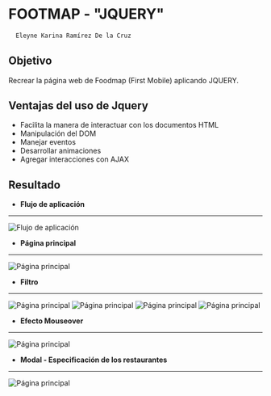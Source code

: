 # FOOTMAP - "JQUERY"

 ```bash
   Eleyne Karina Ramírez De la Cruz
   ```

## Objetivo
  Recrear la  página web de Foodmap (First Mobile) aplicando JQUERY.
## Ventajas del uso de Jquery
* Facilita la manera de interactuar con los documentos HTML
* Manipulación del DOM
* Manejar eventos
* Desarrollar animaciones
* Agregar interacciones con AJAX
## Resultado

* **Flujo de aplicación**
***
![Flujo de aplicación](assets/images/readme_img/1.png)

* **Página principal**
***
![Página principal](assets/images/readme_img/2.png)
* **Filtro**
***
![Página principal](assets/images/readme_img/3.png)
![Página principal](assets/images/readme_img/4.png)
![Página principal](assets/images/readme_img/5.png)
![Página principal](assets/images/readme_img/6.png)
* **Efecto Mouseover**
***
![Página principal](assets/images/readme_img/7.png)

* **Modal - Especificación de los restaurantes**
***
![Página principal](assets/images/readme_img/8.png)
